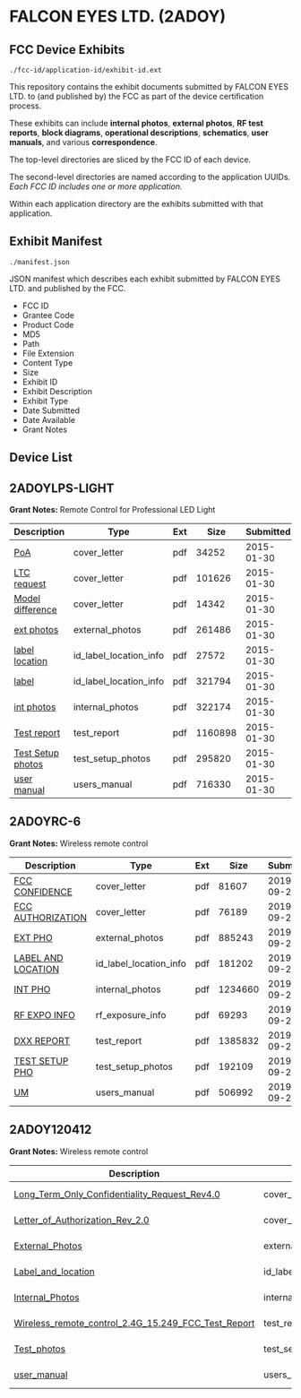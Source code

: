 # FALCON EYES LTD. (2ADOY)
## FCC Device Exhibits

```
./fcc-id/application-id/exhibit-id.ext
```

This repository contains the exhibit documents submitted by FALCON EYES LTD. to (and published by) the FCC as part of the device certification process.

These exhibits can include **internal photos**, **external photos**, **RF test reports**, **block diagrams**, **operational descriptions**, **schematics**, **user manuals**, and various **correspondence**.

The top-level directories are sliced by the FCC ID of each device.

The second-level directories are named according to the application UUIDs. *Each FCC ID includes one or more application.*

Within each application directory are the exhibits submitted with that application. 

## Exhibit Manifest

```
./manifest.json
```

JSON manifest which describes each exhibit submitted by FALCON EYES LTD. and published by the FCC.

- FCC ID
- Grantee Code
- Product Code
- MD5
- Path
- File Extension
- Content Type
- Size
- Exhibit ID
- Exhibit Description
- Exhibit Type
- Date Submitted
- Date Available
- Grant Notes

## Device List
## 2ADOYLPS-LIGHT
**Grant Notes:** Remote Control for Professional LED Light

| Description | Type | Ext | Size | Submitted | Available |
| ----------- | ---- | --- | ---- | --------- | --------- |
| [PoA](2ADOYLPS-LIGHT/aef2ca207517eddbbe3bd8ba454702e9/2519036.pdf) | cover_letter | pdf | 34252 | 2015-01-30 | 2015-01-30 |
| [LTC request](2ADOYLPS-LIGHT/aef2ca207517eddbbe3bd8ba454702e9/2519037.pdf) | cover_letter | pdf | 101626 | 2015-01-30 | 2015-01-30 |
| [Model difference](2ADOYLPS-LIGHT/aef2ca207517eddbbe3bd8ba454702e9/2519045.pdf) | cover_letter | pdf | 14342 | 2015-01-30 | 2015-01-30 |
| [ext photos](2ADOYLPS-LIGHT/aef2ca207517eddbbe3bd8ba454702e9/2519039.pdf) | external_photos | pdf | 261486 | 2015-01-30 | 2015-01-30 |
| [label location](2ADOYLPS-LIGHT/aef2ca207517eddbbe3bd8ba454702e9/2519041.pdf) | id_label_location_info | pdf | 27572 | 2015-01-30 | 2015-01-30 |
| [label](2ADOYLPS-LIGHT/aef2ca207517eddbbe3bd8ba454702e9/2519042.pdf) | id_label_location_info | pdf | 321794 | 2015-01-30 | 2015-01-30 |
| [int photos](2ADOYLPS-LIGHT/aef2ca207517eddbbe3bd8ba454702e9/2519040.pdf) | internal_photos | pdf | 322174 | 2015-01-30 | 2015-01-30 |
| [Test report](2ADOYLPS-LIGHT/aef2ca207517eddbbe3bd8ba454702e9/2519038.pdf) | test_report | pdf | 1160898 | 2015-01-30 | 2015-01-30 |
| [Test Setup photos](2ADOYLPS-LIGHT/aef2ca207517eddbbe3bd8ba454702e9/2519043.pdf) | test_setup_photos | pdf | 295820 | 2015-01-30 | 2015-01-30 |
| [user manual](2ADOYLPS-LIGHT/aef2ca207517eddbbe3bd8ba454702e9/2519044.pdf) | users_manual | pdf | 716330 | 2015-01-30 | 2015-01-30 |
## 2ADOYRC-6
**Grant Notes:** Wireless remote control

| Description | Type | Ext | Size | Submitted | Available |
| ----------- | ---- | --- | ---- | --------- | --------- |
| [FCC CONFIDENCE](2ADOYRC-6/bb887138ca22258bf55a91e2e3c376d6/4464662.pdf) | cover_letter | pdf | 81607 | 2019-09-28 | 2019-09-28 |
| [FCC AUTHORIZATION](2ADOYRC-6/bb887138ca22258bf55a91e2e3c376d6/4464663.pdf) | cover_letter | pdf | 76189 | 2019-09-28 | 2019-09-28 |
| [EXT PHO](2ADOYRC-6/bb887138ca22258bf55a91e2e3c376d6/4464664.pdf) | external_photos | pdf | 885243 | 2019-09-28 | 2019-09-28 |
| [LABEL AND LOCATION](2ADOYRC-6/bb887138ca22258bf55a91e2e3c376d6/4464666.pdf) | id_label_location_info | pdf | 181202 | 2019-09-28 | 2019-09-28 |
| [INT PHO](2ADOYRC-6/bb887138ca22258bf55a91e2e3c376d6/4464665.pdf) | internal_photos | pdf | 1234660 | 2019-09-28 | 2019-09-28 |
| [RF EXPO INFO](2ADOYRC-6/bb887138ca22258bf55a91e2e3c376d6/4464669.pdf) | rf_exposure_info | pdf | 69293 | 2019-09-28 | 2019-09-28 |
| [DXX REPORT](2ADOYRC-6/bb887138ca22258bf55a91e2e3c376d6/4464670.pdf) | test_report | pdf | 1385832 | 2019-09-28 | 2019-09-28 |
| [TEST SETUP PHO](2ADOYRC-6/bb887138ca22258bf55a91e2e3c376d6/4464667.pdf) | test_setup_photos | pdf | 192109 | 2019-09-28 | 2019-09-28 |
| [UM](2ADOYRC-6/bb887138ca22258bf55a91e2e3c376d6/4464668.pdf) | users_manual | pdf | 506992 | 2019-09-28 | 2019-09-28 |
## 2ADOY120412
**Grant Notes:** Wireless remote control

| Description | Type | Ext | Size | Submitted | Available |
| ----------- | ---- | --- | ---- | --------- | --------- |
| [Long_Term_Only_Confidentiality_Request_Rev4.0](2ADOY120412/bf791e5590cb0fb86deaba2a1197604f/4084625.pdf) | cover_letter | pdf | 50012 | 2018-11-27 | 2018-11-27 |
| [Letter_of_Authorization_Rev_2.0](2ADOY120412/bf791e5590cb0fb86deaba2a1197604f/4084627.pdf) | cover_letter | pdf | 64965 | 2018-11-27 | 2018-11-27 |
| [External_Photos](2ADOY120412/bf791e5590cb0fb86deaba2a1197604f/4084622.pdf) | external_photos | pdf | 1323969 | 2018-11-27 | 2018-11-27 |
| [Label_and_location](2ADOY120412/bf791e5590cb0fb86deaba2a1197604f/4084626.pdf) | id_label_location_info | pdf | 278203 | 2018-11-27 | 2018-11-27 |
| [Internal_Photos](2ADOY120412/bf791e5590cb0fb86deaba2a1197604f/4084623.pdf) | internal_photos | pdf | 1762551 | 2018-11-27 | 2018-11-27 |
| [Wireless_remote_control_2.4G_15.249_FCC_Test_Report](2ADOY120412/bf791e5590cb0fb86deaba2a1197604f/4084628.pdf) | test_report | pdf | 1742640 | 2018-11-27 | 2018-11-27 |
| [Test_photos](2ADOY120412/bf791e5590cb0fb86deaba2a1197604f/4084621.pdf) | test_setup_photos | pdf | 209991 | 2018-11-27 | 2018-11-27 |
| [user_manual](2ADOY120412/bf791e5590cb0fb86deaba2a1197604f/4084624.pdf) | users_manual | pdf | 480859 | 2018-11-27 | 2018-11-27 |
